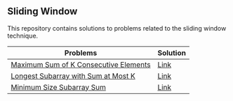 ## Sliding Window
This repository contains solutions to problems related to the sliding window technique.

| Problems                                                       | Solution                                                                                     |
| -------------------------------------------------------------- | -------------------------------------------------------------------------------------------- |
| [Maximum Sum of K Consecutive Elements](https://leetcode.com/problems/maximum-sum-of-k-consecutive-elements/) | [Link](https://github.com/sanjay-1458/DSA/blob/main/Sliding-Window/Maximum%20Sum%20of%20K%20Consecutive%20Elements.cpp) |
| [Longest Subarray with Sum at Most K](https://leetcode.com/problems/longest-subarray-with-sum-at-most-k/) | [Link](https://github.com/sanjay-1458/DSA/blob/main/Sliding-Window/Longest%20Subarray%20with%20Sum%20at%20Most%20K.cpp) |
| [Minimum Size Subarray Sum](https://leetcode.com/problems/minimum-size-subarray-sum/) | [Link](https://github.com/sanjay-1458/DSA/blob/main/Sliding-Window/Minimum%20Size%20Subarray%20Sum.cpp) |
